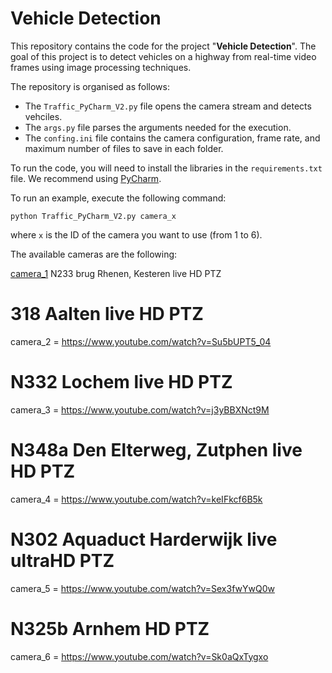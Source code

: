 # Vehicle Detection

This repository contains the code for the project "**Vehicle Detection**". The goal of this project is to detect vehicles on a highway from real-time video frames using image processing techniques.

The repository is organised as follows:
- The `Traffic_PyCharm_V2.py` file opens the camera stream and detects vehciles.
- The `args.py` file parses the arguments needed for the execution.
- The `confing.ini` file contains the camera configuration, frame rate, and maximum number of files to save in each folder.

To run the code, you will need to install the libraries in the `requirements.txt` file. We recommend using [PyCharm](https://www.jetbrains.com/pycharm/promo/?source=google&medium=cpc&campaign=14123077402&term=pycharm&gclid=Cj0KCQjw6_CYBhDjARIsABnuSzqkMV4IXzjuVu-enSX0e70lwTUQBmgEFAoSE3uktD045-LG9A0s0acaAqEDEALw_wcB).

To run an example, execute the following command:

`python Traffic_PyCharm_V2.py camera_x`

where `x` is the ID of the camera you want to use (from 1 to 6).

The available cameras are the following:

[camera_1](https://www.youtube.com/watch?v=69Q7I4YQVj0) N233 brug Rhenen, Kesteren live HD PTZ

# 318 Aalten live HD PTZ
camera_2 = https://www.youtube.com/watch?v=Su5bUPT5_04

# N332 Lochem live HD PTZ
camera_3 = https://www.youtube.com/watch?v=j3yBBXNct9M

# N348a Den Elterweg, Zutphen live HD PTZ
camera_4 = https://www.youtube.com/watch?v=keIFkcf6B5k

# N302 Aquaduct Harderwijk live ultraHD PTZ
camera_5 = https://www.youtube.com/watch?v=Sex3fwYwQ0w

# N325b Arnhem HD PTZ
camera_6 = https://www.youtube.com/watch?v=Sk0aQxTygxo
